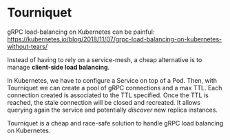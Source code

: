 # Tourniquet

gRPC load-balancing on Kubernetes can be painful: https://kubernetes.io/blog/2018/11/07/grpc-load-balancing-on-kubernetes-without-tears/

Instead of having to rely on a service-mesh, a cheap alternative is to manage **client-side load balancing**. 

In Kubernetes, we have to configure a Service on top of a Pod. Then, with Tourniquet we can create a pool of gRPC connections and a max TTL. Each connection created is associated to the TTL specified. Once the TTL is reached, the stale connection will be closed and recreated. It allows querying again the service and potentially _discover_ new replica instances.   

Tourniquet is a cheap and race-safe solution to handle gRPC load balancing on Kubernetes.